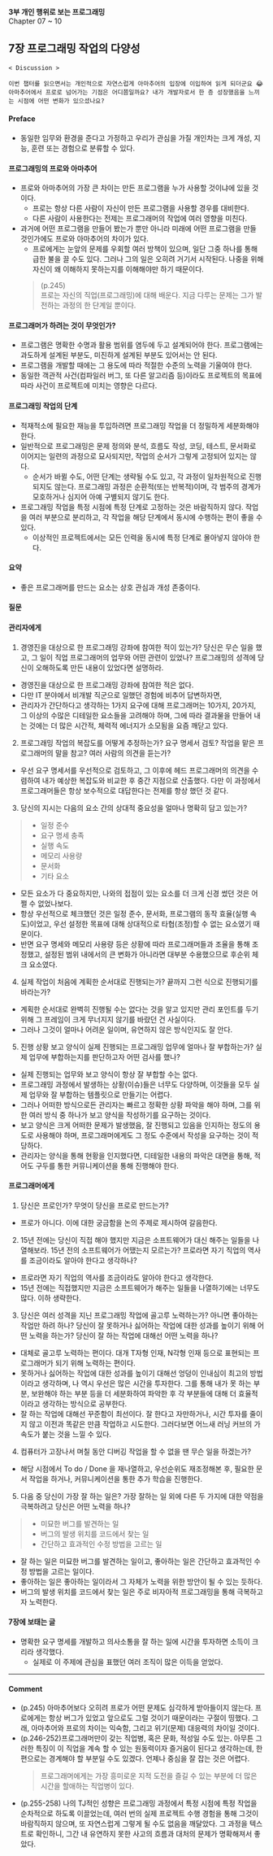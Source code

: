 
**3부 개인 행위로 보는 프로그래밍**<br/>
Chapter 07 ~ 10

## 7장 프로그래밍 작업의 다양성
```
< Discussion >

이번 챕터를 읽으면서는 개인적으로 자연스럽게 아마추어의 입장에 이입하여 읽게 되더군요 😂
아마추어에서 프로로 넘어가는 기점은 어디쯤일까요? 내가 개발자로서 한 층 성장했음을 느끼는 시점에 어떤 변화가 있으셨나요?
```

#### Preface
- 동일한 임무와 환경을 준다고 가정하고 우리가 관심을 가질 개인차는 크게 개성, 지능, 훈련 또는 경험으로 분류할 수 있다.

#### 프로그래밍의 프로와 아마추어
- 프로와 아마추어의 가장 큰 차이는 만든 프로그램을 누가 사용할 것이냐에 있을 것이다.
  - 프로는 항상 다른 사람이 자신이 만든 프로그램을 사용할 경우를 대비한다.
  - 다른 사람이 사용한다는 전제는 프로그래머의 작업에 여러 영향을 미친다.
- 과거에 어떤 프로그램을 만들어 봤는가 뿐만 아니라 미래에 어떤 프로그램을 만들 것인가에도 프로와 아마추어의 차이가 있다.
  - 프로에게는 눈앞의 문제를 우회할 여러 방책이 있으며, 일단 그중 하나를 통해 급한 불을 끌 수도 있다. 그러나 그의 일은 오히려 거기서 시작된다. 나중을 위해 자신이 왜 이해하지 못하는지를 이해해야만 하기 때문이다.
  > (p.245)<br/>
  > 프로는 자신의 직업(프로그래밍)에 대해 배운다. 지금 다루는 문제는 그가 발전하는 과정의 한 단계일 뿐이다.

#### 프로그래머가 하려는 것이 무엇인가?
- 프로그램은 명확한 수명과 활용 범위를 염두에 두고 설계되어야 한다. 프로그램에는 과도하게 설계된 부분도, 미진하게 설계된 부분도 있어서는 안 된다.
- 프로그램을 개발할 때에는 그 용도에 따라 적절한 수준의 노력을 기울여야 한다.
- 동일한 객관적 사건(컴파일러 버그, 또 다른 알고리즘 등)이라도 프로젝트의 목표에 따라 사건이 프로젝트에 미치는 영향은 다르다.

#### 프로그래밍 작업의 단계
- 적재적소에 필요한 재능을 투입하려면 프로그래밍 작업을 더 정밀하게 세분화해야 한다.
- 일반적으로 프로그래밍은 문제 정의와 분석, 흐름도 작성, 코딩, 테스트, 문서화로 이어지는 일련의 과정으로 묘사되지만, 작업의 순서가 그렇게 고정되어 있지는 않다.
  - 순서가 바뀔 수도, 어떤 단계는 생략될 수도 있고, 각 과정이 일차원적으로 진행되지도 않는다. 프로그래밍 과정은 순환적(또는 반복적)이며, 각 범주의 경계가 모호하거나 심지어 아예 구별되지 않기도 한다.
- 프로그래밍 작업을 특정 시점에 특정 단계로 고정하는 것은 바람직하지 않다. 작업을 여러 부분으로 분리하고, 각 작업을 해당 단계에서 동시에 수행하는 편이 좋을 수 있다.
  - 이상적인 프로젝트에서는 모든 인력을 동시에 특정 단계로 몰아넣지 않아야 한다.

#### 요약
- 좋은 프로그래머를 만드는 요소는 상호 관심과 개성 존중이다.

#### 질문

#### 관리자에게
1. 경영진을 대상으로 한 프로그래밍 강좌에 참여한 적이 있는가? 당신은 무슨 일을 했고, 그 일이 직업 프로그래머의 업무와 어떤 관련이 있었나? 프로그래밍의 성격에 당신이 오해하도록 만든 내용이 있었다면 설명하라.
- 경영진을 대상으로 한 프로그래밍 강좌에 참여한 적은 없다.
- 다만 IT 분야에서 비개발 직군으로 일했던 경험에 비추어 답변하자면,
- 관리자가 간단하다고 생각하는 1가지 요구에 대해 프로그래머는 10가지, 20가지, 그 이상의 수많은 디테일한 요소들을 고려해야 하며, 그에 따라 결과물을 만들어 내는 것에는 더 많은 시간적, 체력적 에너지가 소모됨을 요즘 깨닫고 있다.

2. 프로그래밍 작업의 복잡도를 어떻게 추정하는가? 요구 명세서 검토? 작업을 맡은 프로그래머의 말을 참고? 여러 사람의 의견을 듣는가?
- 우선 요구 명세서를 우선적으로 검토하고, 그 이후에 헤드 프로그래머의 의견을 수렴하여 내가 예상한 복잡도와 비교한 후 중간 지점으로 산출했다. 다만 이 과정에서 프로그래머들은 항상 보수적으로 대답한다는 전제를 항상 했던 것 같다.

3. 당신의 지시는 다음의 요소 간의 상대적 중요성을 얼마나 명확히 담고 있는가?
  > - 일정 준수
  > - 요구 명세 충족
  > - 실행 속도
  > - 메모리 사용량
  > - 문서화
  > - 기타 요소
- 모든 요소가 다 중요하지만, 나와의 접점이 있는 요소를 더 크게 신경 썼던 것은 어쩔 수 없었나보다.
- 항상 우선적으로 체크했던 것은 일정 준수, 문서화, 프로그램의 동작 효율(실행 속도)이었고, 우선 설정한 목표에 대해 상대적으로 타협(조정)할 수 없는 요소였기 때문이다.
- 반면 요구 명세와 메모리 사용량 등은 상황에 따라 프로그래머들과 조율을 통해 조정했고, 설정된 범위 내에서의 큰 변화가 아니라면 대부분 수용했으므로 후순위 체크 요소였다.

4. 실제 작업이 처음에 계획한 순서대로 진행되는가? 끝까지 그런 식으로 진행되기를 바라는가?
- 계획한 순서대로 완벽히 진행될 수는 없다는 것을 알고 있지만 관리 포인트를 두기 위해 그 프레임이 크게 무너지지 않기를 바랐던 건 사실이다.
- 그러나 그것이 얼마나 어려운 일이며, 유연하지 않은 방식인지도 잘 안다.

5. 진행 상황 보고 양식이 실제 진행되는 프로그래밍 업무에 얼마나 잘 부합하는가? 실제 업무에 부합하는지를 판단하고자 어떤 검사를 했나?
- 실제 진행되는 업무와 보고 양식이 항상 잘 부합할 수는 없다.
- 프로그래밍 과정에서 발생하는 상황(이슈)들은 너무도 다양하며, 이것들을 모두 실제 업무와 잘 부합하는 템플릿으로 만들기는 어렵다.
- 그러나 어떠한 방식으로든 관리자는 빠르고 정확한 상황 파악을 해야 하며, 그를 위한 여러 방식 중 하나가 보고 양식을 작성하기를 요구하는 것이다.
- 보고 양식은 크게 어떠한 문제가 발생했음, 잘 진행되고 있음을 인지하는 정도의 용도로 사용해야 하며, 프로그래머에게도 그 정도 수준에서 작성을 요구하는 것이 적당하다.
- 관리자는 양식을 통해 현황을 인지했다면, 디테일한 내용의 파악은 대면을 통해, 적어도 구두를 통한 커뮤니케이션을 통해 진행해야 한다.

#### 프로그래머에게
1. 당신은 프로인가? 무엇이 당신을 프로로 만드는가?
- 프로가 아니다. 이에 대한 궁금함을 논의 주제로 제시하여 갈음한다.

2. 15년 전에는 당신이 직접 해야 했지만 지금은 소프트웨어가 대신 해주는 일들을 나열해보라. 15년 전의 소프트웨어가 어땠는지 모르는가? 프로라면 자기 직업의 역사를 조금이라도 알아야 한다고 생각하나?
- 프로라면 자기 직업의 역사를 조금이라도 알아야 한다고 생각한다.
- 15년 전에는 직접했지만 지금은 소프트웨어가 해주는 일들을 나열하기에는 너무도 많다. 이하 생략한다.

3. 당신은 여러 성격을 지닌 프로그래밍 작업에 골고루 노력하는가? 아니면 좋아하는 작업만 하려 하나? 당신이 잘 못하거나 싫어하는 작업에 대한 성과를 높이기 위해 어떤 노력을 하는가? 당신이 잘 하는 작업에 대해선 어떤 노력을 하나?
- 대체로 골고루 노력하는 편이다. 대개 T자형 인재, N각형 인재 등으로 표현되는 프로그래머가 되기 위해 노력하는 편이다.
- 못하거나 싫어하는 작업에 대한 성과를 높이기 대해선 엉덩이 인내심이 최고의 방법이라고 생각하며, 나 역시 우선은 많은 시간을 투자한다. 그를 통해 내가 못 하는 부분, 보완해야 하는 부분 등을 더 세분화하여 파악한 후 각 부분들에 대해 더 효율적이라고 생각하는 방식으로 공부한다.
- 잘 하는 작업에 대해선 꾸준함이 최선이다. 잘 한다고 자만하거나, 시간 투자를 줄이지 않고 이전과 똑같은 만큼 작업하고 시도한다. 그러다보면 어느새 러닝 커브의 가속도가 붙는 것을 느낄 수 있다.

4. 컴퓨터가 고장나서 며칠 동안 디버깅 작업을 할 수 없을 땐 무슨 일을 하겠는가?
- 해당 시점에서 To do / Done 을 재나열하고, 우선순위도 재조정해본 후, 필요한 문서 작업을 하거나, 커뮤니케이션을 통한 추가 학습을 진행한다.

5. 다음 중 당신이 가장 잘 하는 일은? 가장 잘하는 일 외에 다른 두 가지에 대한 약점을 극복하려고 당신은 어떤 노력을 하나?
  > - 미묘한 버그를 발견하는 일
  > - 버그의 발생 위치를 코드에서 찾는 일
  > - 간단하고 효과적인 수정 방법을 고르는 일
- 잘 하는 일은 미묘한 버그를 발견하는 일이고, 좋아하는 일은 간단하고 효과적인 수정 방법을 고르는 일이다.
- 좋아하는 일은 좋아하는 일이라서 그 자체가 노력을 위한 방안이 될 수 있는 듯하다.
- 버그의 발생 위치를 코드에서 찾는 일은 주로 비자아적 프로그래밍을 통해 극복하고자 노력한다.

#### 7장에 보태는 글
- 명확한 요구 명세를 개발하고 의사소통을 잘 하는 일에 시간을 투자하면 소득이 크리라 생각했다.
  - 실제로 이 주제에 관심을 표했던 여러 조직이 많은 이득을 얻었다.

---

#### Comment
- (p.245) 아마추어보다 오히려 프로가 어떤 문제도 심각하게 받아들이지 않는다. 프로에게는 항상 버그가 있었고 앞으로도 그럴 것이기 때문이라는 구절이 띵했다. 그래, 아마추어와 프로의 차이는 익숙함, 그리고 위기(문제) 대응력의 차이일 것이다.
- (p.246-252)프로그래머만이 갖는 직업병, 혹은 문화, 적성일 수도 있는. 아무튼 그러한 특징이 이 직업을 계속 할 수 있는 원동력이자 즐거움이 된다고 생각하는데, 한 편으로는 경계해야 할 부분일 수도 있겠다. 언제나 중심을 잘 잡는 것은 어렵다.
  > 프로그래머에게는 가장 흥미로운 지적 도전을 즐길 수 있는 부분에 더 많은 시간을 할애하는 직업병이 있다.
- (p.255-258) 나의 TJ적인 성향은 프로그래밍 과정에서 특정 시점에 특정 작업을 순차적으로 하도록 이끌었는데, 여러 번의 실제 프로젝트 수행 경험을 통해 그것이 바람직하지 않으며, 또 자연스럽게 그렇게 될 수도 없음을 깨달았다. 그 과정을 텍스트로 확인하니, 그간 내 유연하지 못한 사고의 흐름과 대처의 문제가 명확해져서 좋았다.